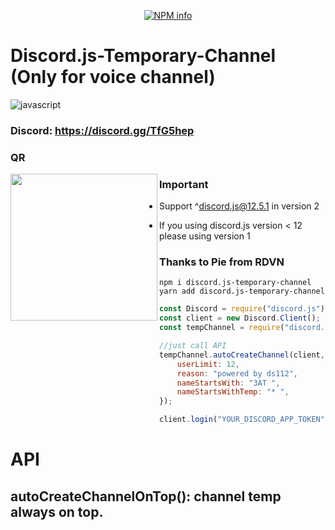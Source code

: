 <div align="center">
  <p>
    <a href="https://nodei.co/npm/discord.js-temporary-channel/">
    <img src="https://nodei.co/npm/discord.js-temporary-channel.png?downloads=true&stars=true" alt="NPM info" /></a>
  </p>
</div>

# Discord.js-Temporary-Channel (Only for voice channel)

![javascript](https://img.shields.io/badge/javascript-ESNEXT-brightgreen.svg?logo=javascript&style=for-the-badge)

### Discord: https://discord.gg/TfG5hep

### QR

<img align="left" width="235" height="235" src="./qrcode/invite.gif">

### Important

-   Support ^discord.js@12.5.1 in version 2

-   If you using discord.js version < 12 please using version 1

### Thanks to Pie from RDVN

```npm
npm i discord.js-temporary-channel
yarn add discord.js-temporary-channel
```

```javascript
const Discord = require("discord.js");
const client = new Discord.Client();
const tempChannel = require("discord.js-temporary-channel");

//just call API
tempChannel.autoCreateChannel(client, {
    userLimit: 12,
    reason: "powered by ds112",
    nameStartsWith: "3AT ",
    nameStartsWithTemp: "* ",
});

client.login("YOUR_DISCORD_APP_TOKEN");
```

# API

## autoCreateChannelOnTop(): channel temp always on top.
